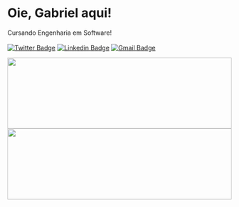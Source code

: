 # Oie, Gabriel aqui!

Cursando Engenharia em Software! 
</br>
</br>
[![Twitter Badge](https://img.shields.io/badge/-@gabrielspxls-00875f?style=flat-square&labelColor=00875f&logo=twitter&logoColor=white&link=https://twitter.com/gabrielspxls)](https://twitter.com/gabrielspxls) 
[![Linkedin Badge](https://img.shields.io/badge/-Gabriel%20Silva-00875f?style=flat-square&logo=Linkedin&logoColor=white&link=https://www.linkedin.com/in/gabriels5g//)](https://www.linkedin.com/in/gabriels5g/) 
[![Gmail Badge](https://img.shields.io/badge/-gabrielspxlsf@gmail.com-00875f?style=flat-square&logo=Gmail&logoColor=white&link=mailto:gabrielspxls@gmail.com)](mailto:gabrielspxls@gmail.com)


<div>
  <a href="https://github.com/gabriels5g">
  <img height="160px" width="100%" src="https://github-readme-stats.vercel.app/api?username=Jvmendes021&show_icons=true&theme=react&include_all_commits=true&count_private=true"/>
  <img height="160px" width="100%" src="https://github-readme-stats.vercel.app/api/top-langs/?username=gabriels5g&layout=compact&langs_count=7&theme=react"/>
</div>




